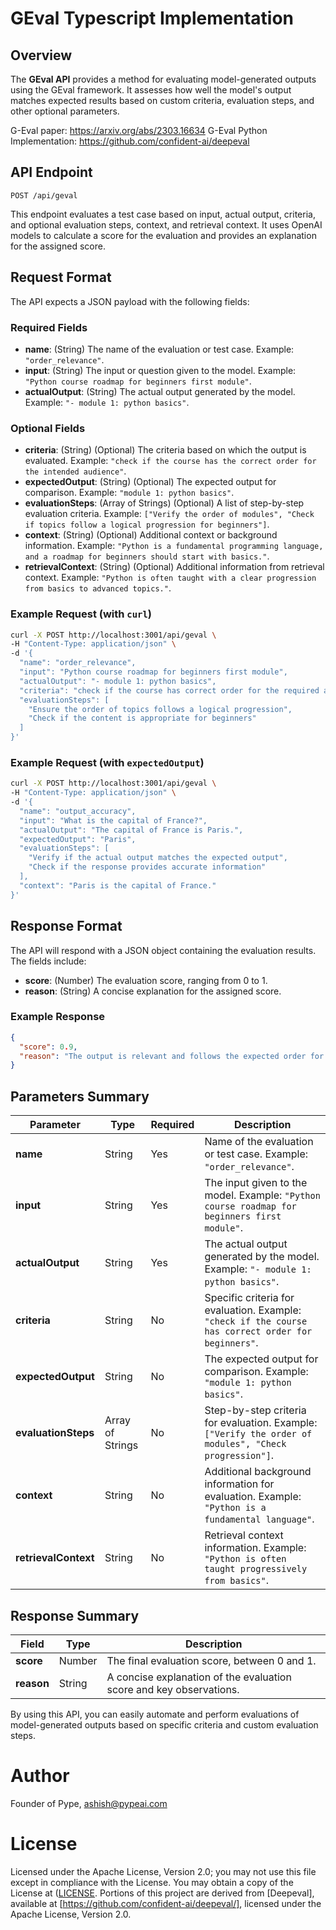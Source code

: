 
# GEval Typescript Implementation

## Overview

The **GEval API** provides a method for evaluating model-generated outputs using the GEval framework. It assesses how well the model's output matches expected results based on custom criteria, evaluation steps, and other optional parameters.

G-Eval paper: https://arxiv.org/abs/2303.16634
G-Eval Python Implementation: https://github.com/confident-ai/deepeval

## API Endpoint

`POST /api/geval`

This endpoint evaluates a test case based on input, actual output, criteria, and optional evaluation steps, context, and retrieval context. It uses OpenAI models to calculate a score for the evaluation and provides an explanation for the assigned score.

## Request Format

The API expects a JSON payload with the following fields:

### Required Fields

- **name**: (String) The name of the evaluation or test case. Example: `"order_relevance"`.
- **input**: (String) The input or question given to the model. Example: `"Python course roadmap for beginners first module"`.
- **actualOutput**: (String) The actual output generated by the model. Example: `"- module 1: python basics"`.

### Optional Fields

- **criteria**: (String) (Optional) The criteria based on which the output is evaluated. Example: `"check if the course has the correct order for the intended audience"`.
- **expectedOutput**: (String) (Optional) The expected output for comparison. Example: `"module 1: python basics"`.
- **evaluationSteps**: (Array of Strings) (Optional) A list of step-by-step evaluation criteria. Example: `["Verify the order of modules", "Check if topics follow a logical progression for beginners"]`.
- **context**: (String) (Optional) Additional context or background information. Example: `"Python is a fundamental programming language, and a roadmap for beginners should start with basics."`.
- **retrievalContext**: (String) (Optional) Additional information from retrieval context. Example: `"Python is often taught with a clear progression from basics to advanced topics."`.

### Example Request (with `curl`)

```bash
curl -X POST http://localhost:3001/api/geval \
-H "Content-Type: application/json" \
-d '{
  "name": "order_relevance",
  "input": "Python course roadmap for beginners first module",
  "actualOutput": "- module 1: python basics",
  "criteria": "check if the course has correct order for the required audience",
  "evaluationSteps": [
    "Ensure the order of topics follows a logical progression",
    "Check if the content is appropriate for beginners"
  ]
}'
```

### Example Request (with `expectedOutput`)

```bash
curl -X POST http://localhost:3001/api/geval \
-H "Content-Type: application/json" \
-d '{
  "name": "output_accuracy",
  "input": "What is the capital of France?",
  "actualOutput": "The capital of France is Paris.",
  "expectedOutput": "Paris",
  "evaluationSteps": [
    "Verify if the actual output matches the expected output",
    "Check if the response provides accurate information"
  ],
  "context": "Paris is the capital of France."
}'
```

## Response Format

The API will respond with a JSON object containing the evaluation results. The fields include:

- **score**: (Number) The evaluation score, ranging from 0 to 1.
- **reason**: (String) A concise explanation for the assigned score.

### Example Response

```json
{
  "score": 0.9,
  "reason": "The output is relevant and follows the expected order for beginners."
}
```

## Parameters Summary

| **Parameter**         | **Type**          | **Required** | **Description**                                                                                  |
|-----------------------|-------------------|--------------|--------------------------------------------------------------------------------------------------|
| **name**              | String            | Yes          | Name of the evaluation or test case. Example: `"order_relevance"`.                               |
| **input**             | String            | Yes          | The input given to the model. Example: `"Python course roadmap for beginners first module"`.      |
| **actualOutput**       | String            | Yes          | The actual output generated by the model. Example: `"- module 1: python basics"`.                 |
| **criteria**          | String            | No           | Specific criteria for evaluation. Example: `"check if the course has correct order for beginners"`.|
| **expectedOutput**    | String            | No           | The expected output for comparison. Example: `"module 1: python basics"`.                         |
| **evaluationSteps**   | Array of Strings  | No           | Step-by-step criteria for evaluation. Example: `["Verify the order of modules", "Check progression"]`.|
| **context**           | String            | No           | Additional background information for evaluation. Example: `"Python is a fundamental language"`.  |
| **retrievalContext**  | String            | No           | Retrieval context information. Example: `"Python is often taught progressively from basics"`.     |

## Response Summary

| **Field**  | **Type** | **Description**                                                        |
|------------|----------|------------------------------------------------------------------------|
| **score**  | Number   | The final evaluation score, between 0 and 1.                            |
| **reason** | String   | A concise explanation of the evaluation score and key observations.     |

By using this API, you can easily automate and perform evaluations of model-generated outputs based on specific criteria and custom evaluation steps.

# Author

Founder of Pype, ashish@pypeai.com

# License

Licensed under the Apache License, Version 2.0; you may not use this file except in compliance with the License. You may obtain a copy of the License at ([LICENSE](http://www.apache.org/licenses/LICENSE-2.0).
Portions of this project are derived from [Deepeval], available at [https://github.com/confident-ai/deepeval/], licensed under the Apache License, Version 2.0.


